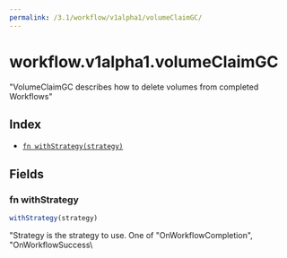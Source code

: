 ```yaml
---
permalink: /3.1/workflow/v1alpha1/volumeClaimGC/
---
```


# workflow.v1alpha1.volumeClaimGC

"VolumeClaimGC describes how to delete volumes from completed Workflows"

## Index

* [`fn withStrategy(strategy)`](#fn-withstrategy)

## Fields

### fn withStrategy

```ts
withStrategy(strategy)
```

"Strategy is the strategy to use. One of \"OnWorkflowCompletion\", \"OnWorkflowSuccess\